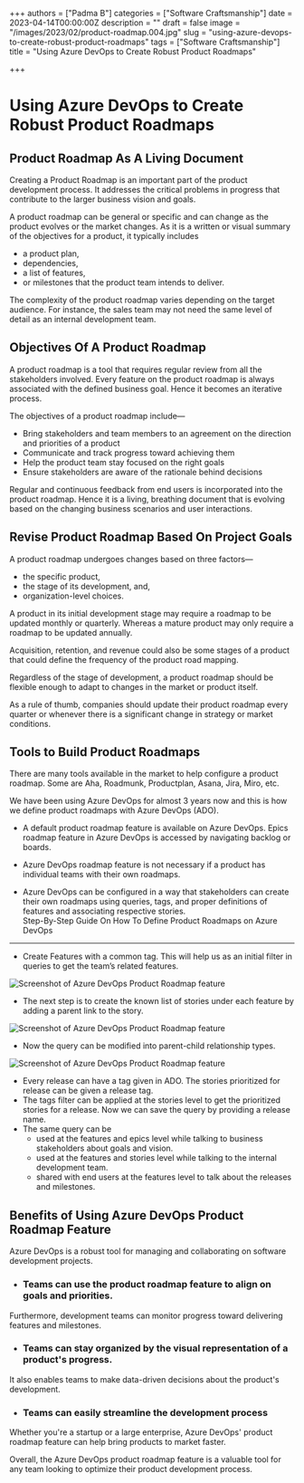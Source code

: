 +++
authors = ["Padma B"]
categories = ["Software Craftsmanship"]
date = 2023-04-14T00:00:00Z
description = ""
draft = false
image = "/images/2023/02/product-roadmap.004.jpg"
slug = "using-azure-devops-to-create-robust-product-roadmaps"
tags = ["Software Craftsmanship"]
title = "Using Azure DevOps to Create Robust Product Roadmaps"

+++

# <a name="_tmtw75z2whz5"></a>Using Azure DevOps to Create Robust Product Roadmaps

## <a name="_k5vqmq88ehot"></a>Product Roadmap As A Living Document
Creating a Product Roadmap is an important part of the product development process. It addresses the critical problems in progress that contribute to the larger business vision and goals.

A product roadmap can be general or specific and can change as the product evolves or the market changes. As it is a written or visual summary of the objectives for a product, it typically includes 

- a product plan, 
- dependencies, 
- a list of features,
- or milestones that the product team intends to deliver.  

The complexity of the product roadmap varies depending on the target audience. For instance, the sales team may not need the same level of detail as an internal development team.
## <a name="_4b6ssfq0erd1"></a>Objectives Of A Product Roadmap
A product roadmap is a tool that requires regular review from all the stakeholders involved. Every feature on the product roadmap is always associated with the defined business goal. Hence it becomes an iterative process. 

The objectives of a product roadmap include—

- Bring stakeholders and team members to an agreement on the direction and priorities of a product 
- Communicate and track progress toward achieving them
- Help the product team stay focused on the right goals
- Ensure stakeholders are aware of the rationale behind decisions

Regular and continuous feedback from end users is incorporated into the product roadmap. Hence it is a living, breathing document that is evolving based on the changing business scenarios and user interactions. 


## <a name="_mtx0p0qo5vuo"></a>Revise Product Roadmap Based On Project Goals
A product roadmap undergoes changes based on three factors—

- the specific product,
- the stage of its development, and,
- organization-level choices.

A product in its initial development stage may require a roadmap to be updated monthly or quarterly. Whereas a mature product may only require a roadmap to be updated annually.

Acquisition, retention, and revenue could also be some stages of a product that could define the frequency of the product road mapping. 

Regardless of the stage of development, a product roadmap should be flexible enough to adapt to changes in the market or product itself.

As a rule of thumb, companies should update their product roadmap every quarter or whenever there is a significant change in strategy or market conditions.

## <a name="_d3hs5fxdgurg"></a>Tools to Build Product Roadmaps  

There are many tools available in the market to help configure a product roadmap. Some are Aha, Roadmunk, Productplan,  Asana, Jira, Miro, etc. 

We have been using Azure DevOps for almost 3 years now and this is how we define product roadmaps with Azure DevOps (ADO).

- A default product roadmap feature is available on Azure DevOps. Epics roadmap feature in Azure DevOps is accessed by navigating backlog or boards. 
 
- Azure DevOps roadmap feature is not necessary if a product has individual teams with their own roadmaps.

- Azure DevOps can be configured in a way that stakeholders can create their own roadmaps using queries, tags, and proper definitions of features and associating respective stories.  
<a name="_412iyj325u33"></a>Step-By-Step Guide On How To Define Product Roadmaps on Azure DevOps

------------------------------------------------------------------------------------------------
- Create Features with a common tag. 
  This will help us as an initial filter in queries to get the team’s related features. 

![Screenshot of Azure DevOps Product Roadmap feature](/images/2023/02/product-roadmap.001.png)





- The next step is to create the known list of stories under each feature by adding a parent link to the story. 

![Screenshot of Azure DevOps Product Roadmap feature](/images/2023/02/product-roadmap.002.png)



- Now the query can be modified into parent-child relationship types. 

![Screenshot of Azure DevOps Product Roadmap feature](/images/2023/02/product-roadmap.003.png)



- Every release can have a tag given in ADO. The stories prioritized for release can be given a release tag. 
- The tags filter can be applied at the stories level to get the prioritized stories for a release. Now we can save the query by providing a release name.
- The same query can be 
  - used at the features and epics level while talking to business stakeholders about goals and vision. 
  - used at the features and stories level while talking to the internal development team. 
  - shared with end users at the features level to talk about the releases and milestones. 

## <a name="_bgivgfwop8vc"></a> Benefits of Using Azure DevOps Product Roadmap Feature

Azure DevOps is a robust tool for managing and collaborating on software development projects.

- ### Teams can use the product roadmap feature to align on goals and priorities. 
Furthermore, development teams can monitor progress toward delivering features and milestones.

- ### Teams can stay organized by the visual representation of a product's progress. 
It also enables teams to make data-driven decisions about the product's development. 

- ### Teams can easily streamline the development process
Whether you're a startup or a large enterprise, Azure DevOps' product roadmap feature can help bring products to market faster. 

Overall, the Azure DevOps product roadmap feature is a valuable tool for any team looking to optimize their product development process.



